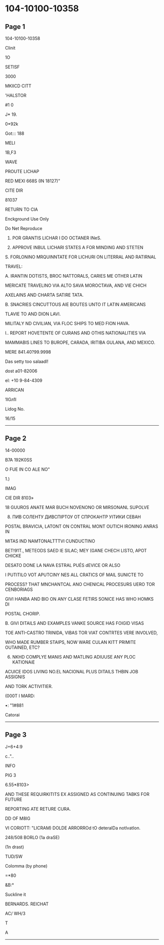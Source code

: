 # 104-10100-10358

## Page 1

104-10100-10358

Clinit

1O

SETISF

3000

MKIICD CITT

'HALSTOR

#1 0

J* 19.

0*92k

Got::: 188

MELI

1B,F3

WAVE

PROUTE LICHAP

RED MEXI 668S (IN 18127)"

CITE DIR

81037

RETURN TO CIA

Enckground Use Only

Do Net Reproduce

1. POR GRANTIS LICHAR I DO OCTANER INeS.

8. APPROVE INBUL LICHARI STATES A FOR MINDING AND STETEN

S. FORLONINO MRQUINNTATE FOR LICHURI ON LITERRAL AND RATIRNAL

TRAVEL:

A. IRANTIN DOTISTS, BROC NATTORALS, CARIES ME OTHER LATIN

MERICATE TRAVELINO VIA ALTO SAVA MOROCTAVA, AND VIE CHICH

AXELAINS AND CHARTA SATIRE TATA.

B. SNACRIES CINCUTTOUS AIE BOUTES UNTO IT LATIN AMERICANS

TLAVIE TO AND DION LAVI.

MILITALY ND CIVILIAN, VIA FLOC SHIPS TO MED FION HAVA.

I.. REPORT HOVETENTE OF CURANS AND OTHIS NATIONALITIES VIA

MAMMABIS LINES TO BUROPE, CARADA, IRITIBA GULANA, AND MEXICO.

MERE 841.40?99.9998

Das setty too salaadl!

dost a01-82006

el: +10 9-84-4309

ARRICAN

1IGл1I

Lidog No.

16/15

---

## Page 2

14-00000

B7A 192K0SS

O FUE IN CO ALE NO"

1.)

IMAG

CIE DIR 8103»

18 GUUROS ANATE MAR BUCH NOVENONO OR MIRSONANL SUPOLVE

8. ПИВ СОЛЕНТУ ДИВСПІРТОУ ОТ СПРОКАНТР УІТИКИ СЕВАН

POSTAL BRAVICIA, LATONT ON CONTRAL MONT OUTICH IRONING ANRAS IN

MITAS IND NAMTONALTTTVI CUNDUCTINO

BET!91T., METEODS SAED IE SILAC; MEY (GANE CHECH LISTO, APOT CHICKE

DESATO DONE LA NAVA ESTRAL PUÉS dEVICE OR ALSO

I PUTITILO VOT APUTCINY NES ALL CRATICS OF MAIL SUNICTE TO

PROCESS? THAT MNCHANTCAL ANO CHENICAL PROCESURS UERO TOR CENBORIAGS

GIVI HANBA AND BIO ON ANY CLASE FETIRS SONICE HAS WHO HOMKS DI

POSTAL CHORIP.

B. GIVI DITAILS AND EXAMPLES VANKE SOURCE HAS FOIGID VISAS

TOE ANTI-CASTRO TRINIDA, VIBAS TOR VIAT CONTRTES VERE INVOLVED,

WHO MADE RUMBER STAIPS, NOW WARE CULAN KITT PRIMITE OUTAINED, ETC?

6. NKHD COMPLYE MANIS AND MATLING ADIUUSE ANY PLOC KATIONAiE

ACUICE IDOS LIVING NO.EL NACIONAL PLUS DITAILS THBIN JOB ASSIGNIS

AND TORK ACTIVITIER.

(000T I MARD:

•: "1#881

Catorai

---

## Page 3

J+6+4:9

c.."..

INFO

PIG 3

6.55*8103>

AND THESE REQUIRKITITS EX ASSIGNED AS CONTINUING TABKS FOR FUTURE

REPORTING ATE RETURE CURA.

DD OF M8IG

VI CORIOTT: "LICRAM) DOLDE ARRORROd tO deteraIDa notIvatIon.

248/508 BORLO (1a draSE)

(1n drast)

TUD/SW

Colomma (by phone)

=*80

&B:°

Suckline it

BERNARDS. REICHAT

AC/ WH/3

T

A

---

